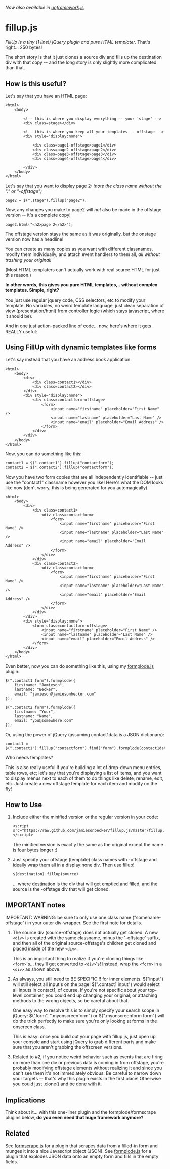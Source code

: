 *Now also available in [unframework.js](https://github.com/jamiesonbecker/unframework.js)*

fillup.js
=========

*FillUp is a tiny (1 line!) jQuery plugin and pure HTML templater.* That's right... 250 bytes!

The short story is that it just clones a source div and fills up the destination div with that copy -- and the long story is only slightly more complicated than that.

How is this useful?
-------------------

Let's say that you have an HTML page:

    <html>
        <body>

            <!-- this is where you display everything -- your 'stage' -->
            <div class=stage></div>

            <!-- this is where you keep all your templates -- offstage -->
            <div style="display:none">

                <div class=page1-offstage>page1</div>
                <div class=page2-offstage>page2</div>
                <div class=page3-offstage>page3</div>
                <div class=page4-offstage>page4</div>

            </div>
        </body>
    </html>

Let's say that you want to display page 2: *(note the class name without the "." or "-offstage")*

    page2 = $(".stage").fillup("page2");

Now, any changes you make to page2 will *not* also be made in the offstage version -- it's a complete copy!

    page2.html("<h2>page 2</h2>");

The offstage version stays the same as it was originally, but the onstage version now has a headline!

You can create as many copies as you want with different classnames, modify them individually, and attach event handlers to them all, *all without trashing your original!*

(Most HTML templaters can't actually work with real source HTML for just this reason.)

**In other words, this gives you pure HTML templates,.. without complex templates. Simple, right?**

You just use regular jquery code, CSS selectors, etc to modify your template. No variables, no weird template language, just clean separation of view (presentation/html) from controller logic (which stays javascript, where it should be).

And in one just action-packed line of code... now, here's where it gets REALLY useful:

Using FillUp with dynamic templates like forms
----------------------------------------------

Let's say instead that you have an address book application:

    <html>
        <body>
            <div>
                <div class=contact1></div>
                <div class=contact2></div>
            </div>
            <div style="display:none">
                <div class=contactform-offstage>
                    <form>
                        <input name="firstname" placeholder="First Name" />
                        <input name="lastname" placeholder="Last Name" />
                        <input name="email" placeholder="Email Address" />
                    </form>
                </div>
            </div>
        </body>
    </html>

Now, you can do something like this:

    contact1 = $(".contact1").fillup("contactform");
    contact2 = $(".contact2").fillup("contactform");

Now you have two form copies that are all independently identifiable -- just use the "contact1" classname however you like! Here's what the DOM looks like now (don't worry, this is being generated for you automagically)


    <html>
        <body>
            <div>
                <div class=contact1>
                    <div class=contactform>
                        <form>
                            <input name="firstname" placeholder="First Name" />
                            <input name="lastname" placeholder="Last Name" />
                            <input name="email" placeholder="Email Address" />
                        </form>
                    </div>
                </div>
                <div class=contact2>
                    <div class=contactform>
                        <form>
                            <input name="firstname" placeholder="First Name" />
                            <input name="lastname" placeholder="Last Name" />
                            <input name="email" placeholder="Email Address" />
                        </form>
                    </div>
                </div>
            </div>
            <div style="display:none">
                <form class=contactform-offstage>
                    <input name="firstname" placeholder="First Name" />
                    <input name="lastname" placeholder="Last Name" />
                    <input name="email" placeholder="Email Address" />
                </form>
            </div>
        </body>
    </html>


Even better, now you can do something like this, using my [formplode.js](https://github.com/jamiesonbecker/formplode.js) plugin:

    $(".contact1 form").formplode({
        firstname: "Jamieson",
        lastname: "Becker",
        email: "jamieson@jamiesonbecker.com"
    });
    
    $(".contact2 form").formplode({
        firstname: "Your",
        lastname: "Name",
        email: "you@somewhere.com"
    });

Or, using the power of jQuery (assuming contact1data is a JSON dictionary):

    contact1 = $(".contact1").fillup("contactform").find("form").formplode(contact1data);

Who needs templates?

This is also really useful if you're building a lot of drop-down menu entries, table rows, etc;  let's say that you're displaying a list of items, and you want to display menus next to each of them to do things like delete, rename, edit, etc. Just create a new offstage template for each item and modify on the fly!


How to Use
----------

1.  Include either the minified version or the regular version in your code:

        <script src="https://raw.github.com/jamiesonbecker/fillup.js/master/fillup.js"></script>

    The minified version is exactly the same as the original except the name is four bytes longer ;)

2.  Just specify your offstage (template) class names with -offstage and ideally wrap them all in a display:none div. Then use fillup!

        $(destination).fillup(source)

    ... where destination is the div that will get emptied and filled, and the source is the -offstage div that will get cloned.


IMPORTANT notes
---------------

IMPORTANT: WARNING: be sure to only use one class name ("somename-offstage") in your outer div-wrapper. See the first note for details.


1.  The source div (source-offstage) does not actually get cloned. A new `<div>` is created with the same classname, minus the '-offstage' suffix, and then all of the original source-offstage's children get cloned and placed inside of the new `<div>`.

    This is an important thing to realize if you're cloning things like `<form>`'s... they'll get converted to `<div>`'s! Instead, wrap the `<form>` in a `<div>` as shown above.


2.  As always, you still need to BE SPECIFIC!!! for inner elements. $("input") will still select all input's on the page! $(".contact1 input") would select all inputs in contact1, of course. If you're not specific about your top-level container, you could end up changing your original, or attaching methods to the wrong objects, so be careful about that.

    One easy way to resolve this is to simply specify your search scope in jQuery: $("form", ".myonscreenform") or $(".myonscreenform form") will do the trick perfectly to make sure you're only looking at forms in the onscreen class.
    
    This is easy: once you build out your page with fillup.js, just open up your console and start using jQuery to grab different parts and make sure that you aren't grabbing the offscreen versions.


3.  Related to #2, if you notice weird behavior such as events that are firing on more than one div or previous data is coming in from offstage, you're probably modifying offstage elements without realizing it and since you can't see them it's not immediately obvious. Be careful to narrow down your targets -- that's why this plugin exists in the first place! Otherwise you could just .clone() and be done with it.




Implications
------------

Think about it... with this one-liner plugin and the formplode/formscrape plugins below, **do you even need that huge framework anymore?**



Related
-------

See [formscrape.js](https://github.com/jamiesonbecker/formscrape.js) for a plugin that scrapes data from a filled-in form and munges it into a nice Javascript object (JSON).
See [formplode.js](https://github.com/jamiesonbecker/formplode.js) for a plugin that explodes JSON data onto an empty form and fills in the empty fields.

